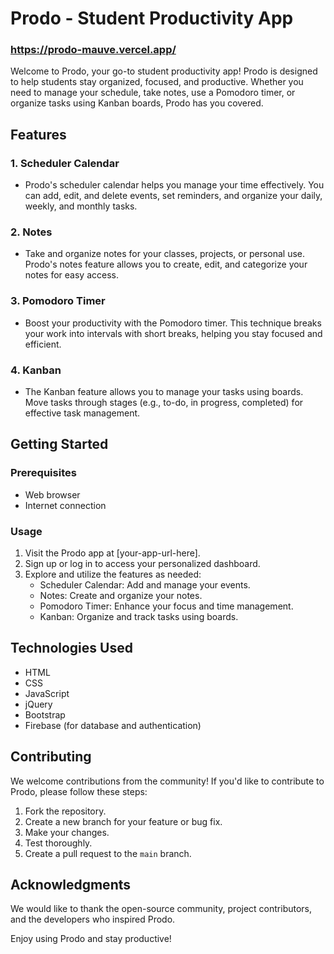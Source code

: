 # Prodo - Student Productivity App

### https://prodo-mauve.vercel.app/

Welcome to Prodo, your go-to student productivity app! Prodo is designed to help students stay organized, focused, and productive. Whether you need to manage your schedule, take notes, use a Pomodoro timer, or organize tasks using Kanban boards, Prodo has you covered.

## Features

### 1. Scheduler Calendar
- Prodo's scheduler calendar helps you manage your time effectively. You can add, edit, and delete events, set reminders, and organize your daily, weekly, and monthly tasks.

### 2. Notes
- Take and organize notes for your classes, projects, or personal use. Prodo's notes feature allows you to create, edit, and categorize your notes for easy access.

### 3. Pomodoro Timer
- Boost your productivity with the Pomodoro timer. This technique breaks your work into intervals with short breaks, helping you stay focused and efficient.

### 4. Kanban
- The Kanban feature allows you to manage your tasks using boards. Move tasks through stages (e.g., to-do, in progress, completed) for effective task management.

## Getting Started

### Prerequisites
- Web browser
- Internet connection

### Usage
1. Visit the Prodo app at [your-app-url-here].
2. Sign up or log in to access your personalized dashboard.
3. Explore and utilize the features as needed:
   - Scheduler Calendar: Add and manage your events.
   - Notes: Create and organize your notes.
   - Pomodoro Timer: Enhance your focus and time management.
   - Kanban: Organize and track tasks using boards.

## Technologies Used

- HTML
- CSS
- JavaScript
- jQuery
- Bootstrap
- Firebase (for database and authentication)

## Contributing

We welcome contributions from the community! If you'd like to contribute to Prodo, please follow these steps:
1. Fork the repository.
2. Create a new branch for your feature or bug fix.
3. Make your changes.
4. Test thoroughly.
5. Create a pull request to the `main` branch.


## Acknowledgments

We would like to thank the open-source community, project contributors, and the developers who inspired Prodo.

Enjoy using Prodo and stay productive!
